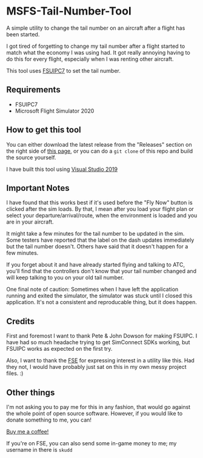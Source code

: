 # MSFS-Tail-Number-Tool
A simple utility to change the tail number on an aircraft after a flight has been started.

I got tired of forgetting to change my tail number after a flight started to match what the economy I was using had. It got really annoying having to do this for every flight,
especially when I was renting other aircraft.

This tool uses [FSUIPC7][fsuipc] to set the tail number.

## Requirements
* FSUIPC7
* Microsoft Flight Simulator 2020

## How to get this tool
You can either download the latest release from the "Releases" section on the right side of [this page][github], or you can do a `git clone` of this repo and build the source yourself. 

I have built this tool using [Visual Studio 2019][vs2019]

## Important Notes
I have found that this works best if it's used before the "Fly Now" button is clicked after the sim loads. By that, I mean after you load your flight plan or select your departure/arrival/route, when the environment is loaded and you are in your aircraft.

It might take a few minutes for the tail number to be updated in the sim. Some testers have reported that the label on the dash updates immediately but the tail number doesn't. Others have said that it doesn't happen for a few minutes.

If you forget about it and have already started flying and talking to ATC, you'll find that the controllers don't know that your tail number changed and will keep talking to you on your old tail number.

One final note of caution: Sometimes when I have left the application running and exited the simulator, the simulator was stuck until I closed this application. It's not a consistent and reproducable thing, but it does happen.


## Credits
First and foremost I want to thank Pete & John Dowson for making FSUIPC. I have had so much headache trying to get SimConnect SDKs working, but FSUIPC works as expected on the first try.

Also, I want to thank the [FSE][fse] for expressing interest in a utility like this. Had they not, I would have probably just sat on this in my own messy project files. :)

## Other things
I'm not asking you to pay me for this in any fashion, that would go against the whole point of open source software. However, if you would like to donate something to me, you can!

[Buy me a coffee!][buymecoffee]

If you're on FSE, you can also send some in-game money to me; my username in there is `skudd`

[fsuipc]: http://www.fsuipc.com/
[github]: https://github.com/realskudd/MSFS-Tail-Number-Tool
[vs2019]: https://visualstudio.microsoft.com/downloads/
[fse]: https://www.fseconomy.net/
[buymecoffee]: https://www.buymeacoffee.com/skudd
